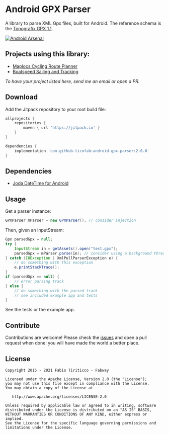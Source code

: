 # Android GPX Parser

A library to parse XML Gpx files, built for Android. The reference schema is the [Topografix GPX 1.1](http://www.topografix.com/GPX/1/1/).

[![Android Arsenal](https://img.shields.io/badge/Android%20Arsenal-android--gpx--parser-green.svg?style=flat)](https://android-arsenal.com/details/1/2500)

## Projects using this library:

* [Maplocs Cycling Route Planner](https://play.google.com/store/apps/details?id=abhiank.maplocs)
* [Boatspeed Sailing and Tracking](https://play.google.com/store/apps/details?id=de.herberlin.boatspeed&hl=de)

_To have your project listed here, send me an email or open a PR._

## Download

Add the Jitpack repository to your root build file:

```groovy
allprojects {
	repositories {
		maven { url 'https://jitpack.io' }
	}
}
```

```groovy
dependencies {
    implementation 'com.github.ticofab:android-gpx-parser:2.0.0'
}
```

## Dependencies

* [Joda DateTime for Android](https://github.com/dlew/joda-time-android)

## Usage

Get a parser instance:

```java
GPXParser mParser = new GPXParser(); // consider injection
```

Then, given an InputStream:

```java
Gpx parsedGpx = null;
try {
    InputStream in = getAssets().open("test.gpx");
    parsedGpx = mParser.parse(in); // consider using a background thread
} catch (IOException | XmlPullParserException e) {
    // do something with this exception
    e.printStackTrace();
}
if (parsedGpx == null) {
    // error parsing track
} else {
    // do something with the parsed track
    // see included example app and tests
}
```

See the tests or the example app. 

## Contribute

Contributions are welcome! Please check the [issues](https://github.com/ticofab/android-gpx-parser/issues) and open a pull request when done: you will have made the world a better place.

## License

    Copyright 2015 - 2021 Fabio Tiriticco - Fabway

    Licensed under the Apache License, Version 2.0 (the "License");
    you may not use this file except in compliance with the License.
    You may obtain a copy of the License at

       http://www.apache.org/licenses/LICENSE-2.0

    Unless required by applicable law or agreed to in writing, software
    distributed under the License is distributed on an "AS IS" BASIS,
    WITHOUT WARRANTIES OR CONDITIONS OF ANY KIND, either express or implied.
    See the License for the specific language governing permissions and
    limitations under the License.
